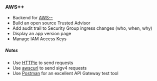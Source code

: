 ### AWS++

* Backend for [AWS--](https://github.com/philenz/awsminusminus.git)
* Build an open source Trusted Advisor
* Add audit trail to Security Group ingress changes (who, when, why)
* Display an app version page
* Manage IAM Access Keys

##### Notes

* Use [HTTPie](https://httpie.org/) to send requests
* Use [awscurl](https://github.com/okigan/awscurl) to send sigv4 requests
* Use [Postman](https://www.getpostman.com/aws) for an excellent API Gateway test tool
